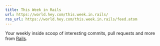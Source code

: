 ```yaml
---
title: This Week in Rails
url: https://world.hey.com/this.week.in.rails/
rss_url: https://world.hey.com/this.week.in.rails/feed.atom
---
```


Your weekly inside scoop of interesting commits, pull requests and more from [Rails](https://github.com/rails/rails).